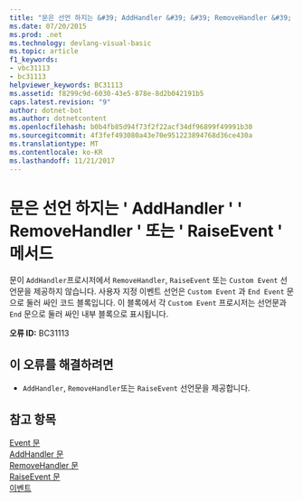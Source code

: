 ```yaml
---
title: "문은 선언 하지는 &#39; AddHandler &#39; &#39; RemoveHandler &#39; 또는 &#39; RaiseEvent &#39; 메서드"
ms.date: 07/20/2015
ms.prod: .net
ms.technology: devlang-visual-basic
ms.topic: article
f1_keywords:
- vbc31113
- bc31113
helpviewer_keywords: BC31113
ms.assetid: f8299c9d-6030-43e5-878e-8d2b042191b5
caps.latest.revision: "9"
author: dotnet-bot
ms.author: dotnetcontent
ms.openlocfilehash: b0b4fb85d94f73f2f22acf34df96899f49991b30
ms.sourcegitcommit: 4f3fef493080a43e70e951223894768d36ce430a
ms.translationtype: MT
ms.contentlocale: ko-KR
ms.lasthandoff: 11/21/2017
---
```

# <a name="statement-does-not-declare-an-39addhandler39-39removehandler39-or-39raiseevent39-method"></a>문은 선언 하지는 &#39; AddHandler &#39; &#39; RemoveHandler &#39; 또는 &#39; RaiseEvent &#39; 메서드
문이 `AddHandler`프로시저에서 `RemoveHandler`, `RaiseEvent` 또는 `Custom Event` 선언문을 제공하지 않습니다. 사용자 지정 이벤트 선언은 `Custom Event` 과 `End Event` 문으로 둘러 싸인 코드 블록입니다. 이 블록에서 각 `Custom Event` 프로시저는 선언문과 `End` 문으로 둘러 싸인 내부 블록으로 표시됩니다.  
  
 **오류 ID:** BC31113  
  
## <a name="to-correct-this-error"></a>이 오류를 해결하려면  
  
-   `AddHandler`, `RemoveHandler`또는 `RaiseEvent` 선언문을 제공합니다.  
  
## <a name="see-also"></a>참고 항목  
 [Event 문](../../visual-basic/language-reference/statements/event-statement.md)  
 [AddHandler 문](~/docs/visual-basic/language-reference/statements/addhandler-statement.md)  
 [RemoveHandler 문](~/docs/visual-basic/language-reference/statements/removehandler-statement.md)  
 [RaiseEvent 문](~/docs/visual-basic/language-reference/statements/raiseevent-statement.md)  
 [이벤트](../../visual-basic/programming-guide/language-features/events/index.md)
